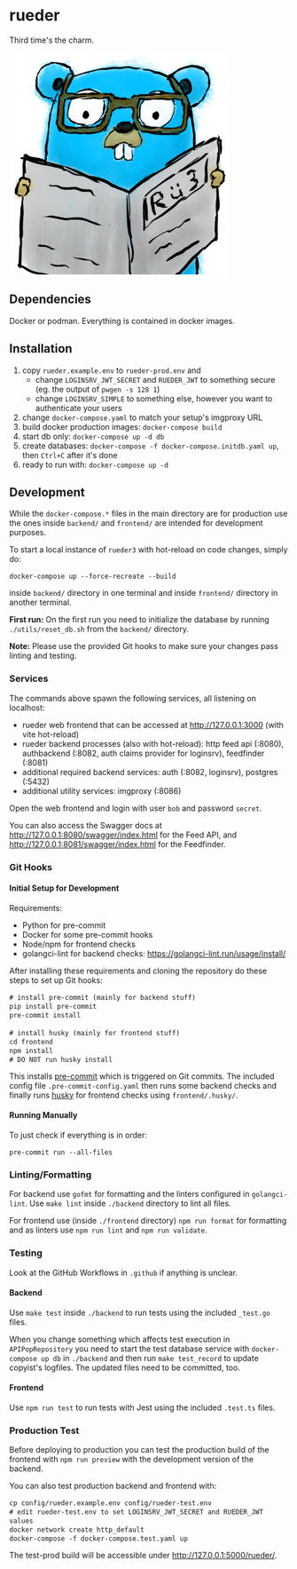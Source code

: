 # rueder

Third time's the charm.

![rueder3 logo: a gopher with glasses reading a newspaper](docs/images/rueder3gopher_s.png)

## Dependencies

Docker or podman. Everything is contained in docker images.

## Installation

1. copy `rueder.example.env` to `rueder-prod.env` and
    - change `LOGINSRV_JWT_SECRET` and `RUEDER_JWT` to something secure (eg.
      the output of `pwgen -s 128 1`)
    - change `LOGINSRV_SIMPLE` to something else, however you want to
      authenticate your users
2. change `docker-compose.yaml` to match your setup's imgproxy URL
3. build docker production images: `docker-compose build`
4. start db only: `docker-compose up -d db`
5. create databases: `docker-compose -f docker-compose.initdb.yaml up`, then
   `Ctrl+C` after it's done
6. ready to run with: `docker-compose up -d`

## Development

While the `docker-compose.*` files in the main directory are for production use
the ones inside `backend/` and `frontend/` are intended for development purposes.

To start a local instance of `rueder3` with hot-reload on code changes, simply do:

```shell
docker-compose up --force-recreate --build
```

inside `backend/` directory in one terminal and inside `frontend/` directory in
another terminal.

**First run:** On the first run you need to initialize the database by running
`./utils/reset_db.sh` from the `backend/` directory.

**Note:** Please use the provided Git hooks to make sure your changes pass
linting and testing.

### Services

The commands above spawn the following services, all listening on localhost:

- rueder web frontend that can be accessed at <http://127.0.0.1:3000> (with
  vite hot-reload)
- rueder backend processes (also with hot-reload): http feed api (:8080),
  authbackend (:8082, auth claims provider for loginsrv), feedfinder (:8081)
- additional required backend services: auth (:8082, loginsrv), postgres (:5432)
- additional utility services: imgproxy (:8086)

Open the web frontend and login with user `bob` and password `secret`.

You can also access the Swagger docs at <http://127.0.0.1:8080/swagger/index.html>
for the Feed API, and <http://127.0.0.1:8081/swagger/index.html> for the
Feedfinder.

### Git Hooks

#### Initial Setup for Development

Requirements:

- Python for pre-commit
- Docker for some pre-commit hooks
- Node/npm for frontend checks
- golangci-lint for backend checks: <https://golangci-lint.run/usage/install/>

After installing these requirements and cloning the repository do these steps to
set up Git hooks:

```shell
# install pre-commit (mainly for backend stuff)
pip install pre-commit
pre-commit install

# install husky (mainly for frontend stuff)
cd frontend
npm install
# DO NOT run husky install
```

This installs [pre-commit](https://pre-commit.com/) which is triggered on Git commits.
The included config file `.pre-commit-config.yaml` then runs some backend checks
and finally runs [husky](https://typicode.github.io/husky) for frontend checks
using `frontend/.husky/`.

#### Running Manually

To just check if everything is in order:

```shell
pre-commit run --all-files
```

### Linting/Formatting

For backend use `gofmt` for formatting and the linters configured in `golangci-lint`.
Use `make lint` inside `./backend` directory to lint all files.

For frontend use (inside `./frontend` directory) `npm run format` for formatting
and as linters use `npm run lint` and `npm run validate`.

### Testing

Look at the GitHub Workflows in `.github` if anything is unclear.

#### Backend

Use `make test` inside `./backend` to run tests using the included `_test.go` files.

When you change something which affects test execution in `APIPopRepository`
you need to start the test database service with `docker-compose up db` in `./backend`
and then run `make test_record` to update copyist's logfiles. The updated files
need to be committed, too.

#### Frontend

Use `npm run test` to run tests with Jest using the included `.test.ts` files.

### Production Test

Before deploying to production you can test the production build of the
frontend with `npm run preview` with the development version of the backend.

You can also test production backend and frontend with:

```shell
cp config/rueder.example.env config/rueder-test.env
# edit rueder-test.env to set LOGINSRV_JWT_SECRET and RUEDER_JWT values
docker network create http_default
docker-compose -f docker-compose.test.yaml up
```

The test-prod build will be accessible under <http://127.0.0.1:5000/rueder/>.
